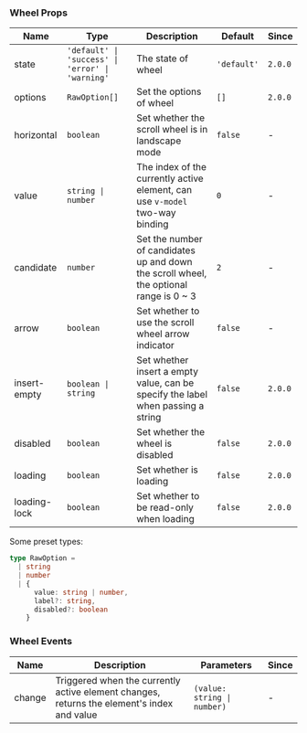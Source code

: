 ### Wheel Props

| Name         | Type                                             | Description                                                                            | Default     | Since   |
| ------------ | ------------------------------------------------ | -------------------------------------------------------------------------------------- | ----------- | ------- |
| state        | `'default' \| 'success' \| 'error' \| 'warning'` | The state of wheel                                                                     | `'default'` | `2.0.0` |
| options      | `RawOption[]`                                    | Set the options of wheel                                                               | `[]`        | `2.0.0` |
| horizontal   | `boolean`                                        | Set whether the scroll wheel is in landscape mode                                      | `false`     | -       |
| value        | `string \| number`                               | The index of the currently active element, can use `v-model` two-way binding           | `0`         | -       |
| candidate    | `number`                                         | Set the number of candidates up and down the scroll wheel, the optional range is 0 ~ 3 | `2`         | -       |
| arrow        | `boolean`                                        | Set whether to use the scroll wheel arrow indicator                                    | `false`     | -       |
| insert-empty | `boolean \| string`                              | Set whether insert a empty value, can be specify the label when passing a string       | `false`     | `2.0.0` |
| disabled     | `boolean`                                        | Set whether the wheel is disabled                                                      | `false`     | `2.0.0` |
| loading      | `boolean`                                        | Set whether is loading                                                                 | `false`     | `2.0.0` |
| loading-lock | `boolean`                                        | Set whether to be read-only when loading                                               | `false`     | `2.0.0` |

Some preset types:

```ts
type RawOption =
  | string
  | number
  | {
      value: string | number,
      label?: string,
      disabled?: boolean
    }
```

### Wheel Events

| Name   | Description                                                                                | Parameters                  | Since |
| ------ | ------------------------------------------------------------------------------------------ | --------------------------- | ----- |
| change | Triggered when the currently active element changes, returns the element's index and value | `(value: string \| number)` | -     |
